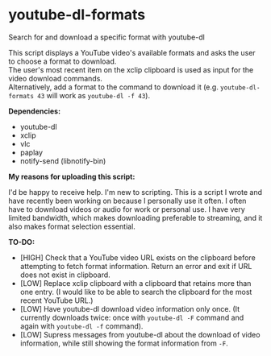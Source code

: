 # youtube-dl-formats
Search for and download a specific format with youtube-dl

This script displays a YouTube video's available formats and asks the user to choose a format to download.<br>
The user's most recent item on the xclip clipboard is used as input for the video download commands.<br>
Alternatively, add a format to the command to download it (e.g. `youtube-dl-formats 43` will work as `youtube-dl -f 43`).

**Dependencies:**

 - youtube-dl
 - xclip
 - vlc
 - paplay
 - notify-send (libnotify-bin)

**My reasons for uploading this script:**

I'd be happy to receive help. I'm new to scripting. This is a script I wrote and have recently been working on because I personally use it often. I often have to download videos or audio for work or personal use. I have very limited bandwidth, which makes downloading preferable to streaming, and it also makes format selection essential.

**TO-DO:**

 - [HIGH] Check that a YouTube video URL exists on the clipboard before attempting to fetch format information. Return an error and exit if URL does not exist in clipboard.
 - [LOW] Replace xclip clipboard with a clipboard that retains more than one entry. (I would like to be able to search the clipboard for the most recent YouTube URL.)
 - [LOW] Have youtube-dl download video information only once. (It currently downloads twice: once with `youtube-dl -F` command and again with `youtube-dl -f` command).
 - [LOW] Supress messages from youtube-dl about the download of video information, while still showing the format information from `-F`.
